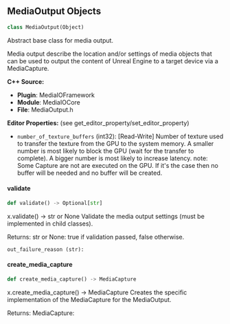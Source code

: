 ## MediaOutput Objects

```python
class MediaOutput(Object)
```

Abstract base class for media output.

Media output describe the location and/or settings of media objects that can
be used to output the content of Unreal Engine to a target device via a MediaCapture.

**C++ Source:**

- **Plugin**: MediaIOFramework
- **Module**: MediaIOCore
- **File**: MediaOutput.h

**Editor Properties:** (see get_editor_property/set_editor_property)

- ``number_of_texture_buffers`` (int32):  [Read-Write] Number of texture used to transfer the texture from the GPU to the system memory.
  A smaller number is most likely to block the GPU (wait for the transfer to complete).
  A bigger number is most likely to increase latency.
  note: Some Capture are not are executed on the GPU. If it's the case then no buffer will be needed and no buffer will be created.

<a id="unreal.MediaOutput.validate"></a>

#### validate

```python
def validate() -> Optional[str]
```

x.validate() -> str or None
Validate the media output settings (must be implemented in child classes).

Returns:
    str or None: true if validation passed, false otherwise.

    out_failure_reason (str):

<a id="unreal.MediaOutput.create_media_capture"></a>

#### create_media_capture

```python
def create_media_capture() -> MediaCapture
```

x.create_media_capture() -> MediaCapture
Creates the specific implementation of the MediaCapture for the MediaOutput.

Returns:
    MediaCapture:

<a id="unreal.FileMediaOutput"></a>